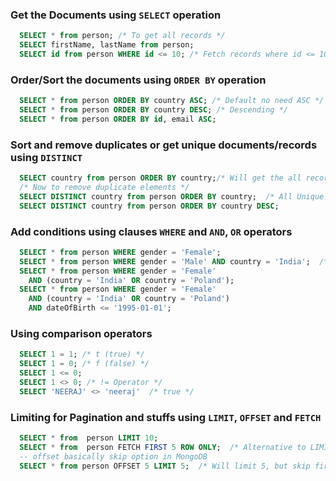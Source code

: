 ### Get the Documents using ```SELECT``` operation

```sql
  SELECT * from person; /* To get all records */
  SELECT firstName, lastName from person;
  SELECT id from person WHERE id <= 10; /* Fetch records where id <= 10 > */
```

### Order/Sort the documents using ```ORDER BY``` operation
```sql
  SELECT * from person ORDER BY country ASC; /* Default no need ASC */
  SELECT * from person ORDER BY country DESC; /* Descending */
  SELECT * from person ORDER BY id, email ASC;
```

### Sort and remove duplicates or get unique documents/records using ```DISTINCT```
```sql
  SELECT country from person ORDER BY country;/* Will get the all records country name sort */
  /* Now to remove duplicate elements */
  SELECT DISTINCT country from person ORDER BY country;  /* All Unique countries */
  SELECT DISTINCT country from person ORDER BY country DESC; 
```

### Add conditions using clauses ```WHERE``` and ```AND```, ```OR``` operators
```sql
  SELECT * from person WHERE gender = 'Female';
  SELECT * from person WHERE gender = 'Male' AND country = 'India';  /* Male and country India */
  SELECT * from person WHERE gender = 'Female'
    AND (country = 'India' OR country = 'Poland');
  SELECT * from person WHERE gender = 'Female'
    AND (country = 'India' OR country = 'Poland') 
    AND dateOfBirth <= '1995-01-01';
```

### Using comparison operators
```sql
  SELECT 1 = 1; /* t (true) */
  SELECT 1 = 0; /* f (false) */
  SELECT 1 <= 0;
  SELECT 1 <> 0; /* != Operator */
  SELECT 'NEERAJ' <> 'neeraj'  /* true */
```

### Limiting for Pagination and stuffs using  ```LIMIT```, ```OFFSET``` and ```FETCH```
```sql
  SELECT * from  person LIMIT 10;
  SELECT * from  person FETCH FIRST 5 ROW ONLY;  /* Alternative to LIMIT */
  -- offset basically skip option in MongoDB
  SELECT * from person OFFSET 5 LIMIT 5;  /* Will limit 5, but skip first 5,MongoDB Equivalent [ { $skip: 5 }, { $limit: 5 } ]*/
```